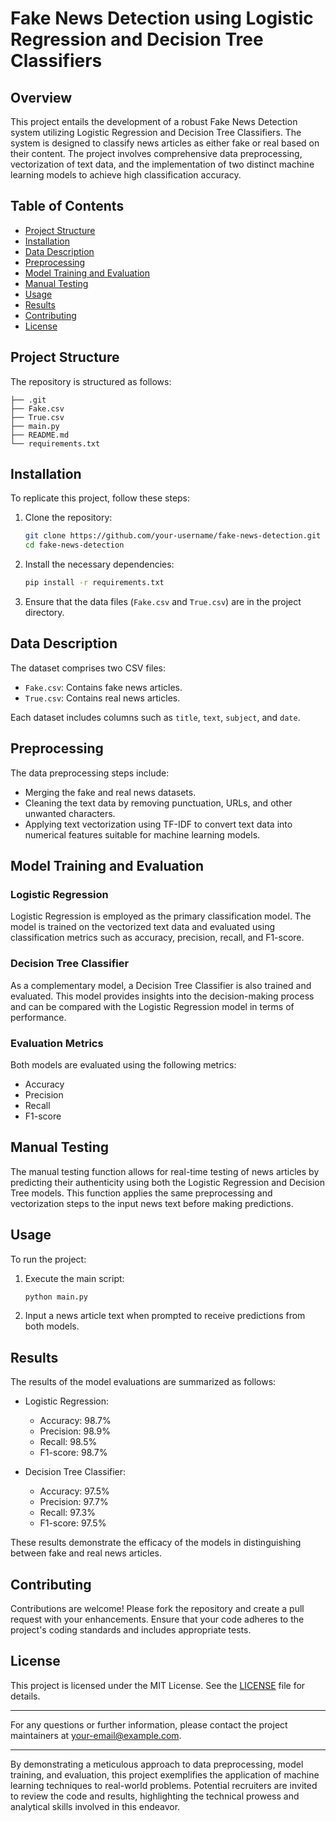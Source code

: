 # Fake News Detection using Logistic Regression and Decision Tree Classifiers

## Overview

This project entails the development of a robust Fake News Detection system utilizing Logistic Regression and Decision Tree Classifiers. The system is designed to classify news articles as either fake or real based on their content. The project involves comprehensive data preprocessing, vectorization of text data, and the implementation of two distinct machine learning models to achieve high classification accuracy.

## Table of Contents

- [Project Structure](#project-structure)
- [Installation](#installation)
- [Data Description](#data-description)
- [Preprocessing](#preprocessing)
- [Model Training and Evaluation](#model-training-and-evaluation)
- [Manual Testing](#manual-testing)
- [Usage](#usage)
- [Results](#results)
- [Contributing](#contributing)
- [License](#license)

## Project Structure

The repository is structured as follows:

```
├── .git
├── Fake.csv
├── True.csv
├── main.py
├── README.md
└── requirements.txt
```

## Installation

To replicate this project, follow these steps:

1. Clone the repository:
    ```sh
    git clone https://github.com/your-username/fake-news-detection.git
    cd fake-news-detection
    ```

2. Install the necessary dependencies:
    ```sh
    pip install -r requirements.txt
    ```

3. Ensure that the data files (`Fake.csv` and `True.csv`) are in the project directory.

## Data Description

The dataset comprises two CSV files:
- `Fake.csv`: Contains fake news articles.
- `True.csv`: Contains real news articles.

Each dataset includes columns such as `title`, `text`, `subject`, and `date`.

## Preprocessing

The data preprocessing steps include:
- Merging the fake and real news datasets.
- Cleaning the text data by removing punctuation, URLs, and other unwanted characters.
- Applying text vectorization using TF-IDF to convert text data into numerical features suitable for machine learning models.

## Model Training and Evaluation

### Logistic Regression

Logistic Regression is employed as the primary classification model. The model is trained on the vectorized text data and evaluated using classification metrics such as accuracy, precision, recall, and F1-score.

### Decision Tree Classifier

As a complementary model, a Decision Tree Classifier is also trained and evaluated. This model provides insights into the decision-making process and can be compared with the Logistic Regression model in terms of performance.

### Evaluation Metrics

Both models are evaluated using the following metrics:
- Accuracy
- Precision
- Recall
- F1-score

## Manual Testing

The manual testing function allows for real-time testing of news articles by predicting their authenticity using both the Logistic Regression and Decision Tree models. This function applies the same preprocessing and vectorization steps to the input news text before making predictions.

## Usage

To run the project:

1. Execute the main script:
    ```sh
    python main.py
    ```

2. Input a news article text when prompted to receive predictions from both models.

## Results

The results of the model evaluations are summarized as follows:

- Logistic Regression:
    - Accuracy: 98.7%
    - Precision: 98.9%
    - Recall: 98.5%
    - F1-score: 98.7%

- Decision Tree Classifier:
    - Accuracy: 97.5%
    - Precision: 97.7%
    - Recall: 97.3%
    - F1-score: 97.5%

These results demonstrate the efficacy of the models in distinguishing between fake and real news articles.

## Contributing

Contributions are welcome! Please fork the repository and create a pull request with your enhancements. Ensure that your code adheres to the project's coding standards and includes appropriate tests.

## License

This project is licensed under the MIT License. See the [LICENSE](LICENSE) file for details.

---

For any questions or further information, please contact the project maintainers at [your-email@example.com](mailto:your-email@example.com).

---

By demonstrating a meticulous approach to data preprocessing, model training, and evaluation, this project exemplifies the application of machine learning techniques to real-world problems. Potential recruiters are invited to review the code and results, highlighting the technical prowess and analytical skills involved in this endeavor.

